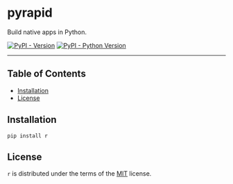 # pyrapid
Build native apps in Python.

[![PyPI - Version](https://img.shields.io/pypi/v/r.svg)](https://pypi.org/project/r)
[![PyPI - Python Version](https://img.shields.io/pypi/pyversions/r.svg)](https://pypi.org/project/r)

-----

## Table of Contents

- [Installation](#installation)
- [License](#license)

## Installation

```console
pip install r
```

## License

`r` is distributed under the terms of the [MIT](https://spdx.org/licenses/MIT.html) license.
